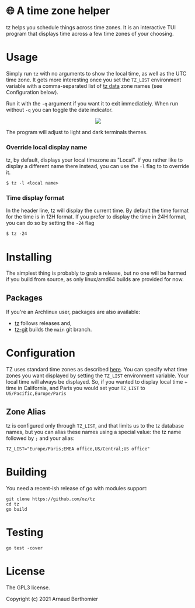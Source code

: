 # 🌐 A time zone helper

tz helps you schedule things across time zones. It is an interactive TUI
program that displays time across a few time zones of your choosing.


# Usage

Simply run `tz` with no arguments to show the local time, as well as the
UTC time zone. It gets more interesting once you set the `TZ_LIST`
environment variable with a comma-separated list of [tz data][tzdata]
zone names (see Configuration below).

Run it with the `-q` argument if you want it to exit
immediatiely. When run without `-q` you can toggle the date indicator.

<p align="center">
<img align="center" src="./docs/tz.png" />
</p>

The program will adjust to light and dark terminals themes.

[tzdata]: https://en.wikipedia.org/wiki/List_of_tz_database_time_zones

### Override local display name
tz, by default, displays your local timezone as "Local". If you rather like
to display a different name there instead, you can use the `-l` flag to 
to override it.

`$ tz -l <local name>`

### Time display format
In the header line, tz will display the current time. By default the time format
for the time is in 12H format. If you prefer to display the time in 24H format,
you can do so by setting the `-24` flag

`$ tz -24`

# Installing

The simplest thing is probably to grab a release, but no one will be
harmed if you build from source, as only linux/amd64 builds are provided
for now.

## Packages

If you're an Archlinux user, packages are also available:

  - [tz][tz-arch] follows releases and,
  - [tz-git][tz-arch-git] builds the `main` git branch.

[tz-arch]: https://aur.archlinux.org/packages/tz
[tz-arch-git]: https://aur.archlinux.org/packages/tz-git


# Configuration

TZ uses standard time zones as described
[here](https://en.wikipedia.org/wiki/List_of_tz_database_time_zones).
You can specify what time zones you want displayed by setting the
`TZ_LIST` environment variable. Your local time will always be
displayed. So, if you wanted to display local time + time in
California, and Paris you would set your `TZ_LIST` to
`US/Pacific,Europe/Paris`

## Zone Alias

tz is configured only through `TZ_LIST`, and that limits us to the tz
database names, but you can alias these names using a special value: the
tz name followed by `;` and your alias:

`TZ_LIST="Europe/Paris;EMEA office,US/Central;US office"`

# Building

You need a recent-ish release of go with modules support:

```
git clone https://github.com/oz/tz
cd tz
go build
```


# Testing

```
go test -cover
```


# License

The GPL3 license.

Copyright (c) 2021 Arnaud Berthomier
